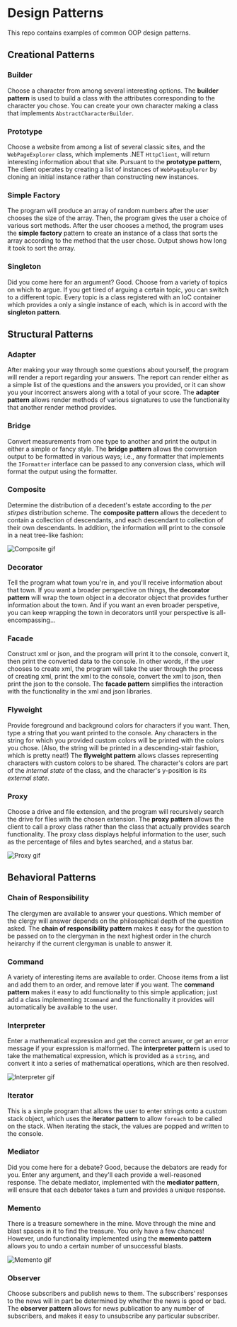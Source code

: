 # Design Patterns
This repo contains examples of common OOP design patterns.

## Creational Patterns

### Builder

Choose a character from among several interesting options. The **builder pattern** is used to build a class with the attributes corresponding to the character you chose. You can create your own character making a class that implements `AbstractCharacterBuilder`.

### Prototype

Choose a website from among a list of several classic sites, and the `WebPageExplorer` class, which implements .NET `HttpClient`, will return interesting information about that site. Pursuant to the **prototype pattern**, The client operates by creating a list of instances of `WebPageExplorer` by cloning an initial instance rather than constructing new instances.

### Simple Factory

The program will produce an array of random numbers after the user chooses the size of the array. Then, the program gives the user a choice of various sort methods. After the user chooses a method, the program uses the **simple factory** pattern to create an instance of a class that sorts the array according to the method that the user chose. Output shows how long it took to sort the array.

### Singleton

Did you come here for an argument? Good. Choose from a variety of topics on which to argue. If you get tired of arguing a certain topic, you can switch to a different topic. Every topic is a class registered with an IoC container which provides a only a single instance of each, which is in accord with the **singleton pattern**.

## Structural Patterns

### Adapter

After making your way through some questions about yourself, the program will render a report regarding your answers. The report can render either as a simple list of the questions and the answers you provided, or it can show you your incorrect answers along with a total of your score. The **adapter pattern** allows render methods of various signatures to use the functionality that another render method provides.

### Bridge

Convert measurements from one type to another and print the output in either a simple or fancy style. The **bridge pattern** allows the conversion output to be formatted in various ways; i.e., any formatter that implements the `IFormatter` interface can be passed to any conversion class, which will format the output using the formatter.

### Composite

Determine the distribution of a decedent's estate according to the *per stirpes* distribution scheme. The **composite pattern** allows the decedent to contain a collection of descendants, and each descendant to collection of their own descendants. In addition, the information will print to the console in a neat tree-like fashion:

![Composite gif](/../screenshots/Composite_GIF_1.gif)

### Decorator

Tell the program what town you're in, and you'll receive information about that town. If you want a broader perspective on things, the **decorator pattern** will wrap the town object in a decorator object that provides further information about the town. And if you want an even broader perspetive, you can keep wrapping the town in decorators until your perspective is all-encompassing...

### Facade

Construct xml or json, and the program will print it to the console, convert it, then print the converted data to the console. In other words, if the user chooses to create xml, the program will take the user through the process of creating xml, print the xml to the console, convert the xml to json, then print the json to the console. The **facade pattern** simplifies the interaction with the functionality in the xml and json libraries.

### Flyweight

Provide foreground and background colors for characters if you want. Then, type a string that you want printed to the console. Any characters in the string for which you provided custom colors will be printed with the colors you chose. (Also, the string will be printed in a descending-stair fashion, which is pretty neat!) The **flyweight pattern** allows classes representing characters with custom colors to be shared. The character's colors are part of the *internal state* of the class, and the character's y-position is its *external state*.

### Proxy

Choose a drive and file extension, and the program will recursively search the drive for files with the chosen extension. The **proxy pattern** allows the client to call a proxy class rather than the class that actually provides search functionality. The proxy class displays helpful information to the user, such as the percentage of files and bytes searched, and a status bar.

![Proxy gif](/../screenshots/Proxy_GIF_1.gif)

## Behavioral Patterns

### Chain of Responsibility

The clergymen are available to answer your questions. Which member of the clergy will answer depends on the philosophical depth of the question asked. The **chain of responsibility pattern** makes it easy for the question to be passed on to the clergyman in the next highest order in the church heirarchy if the current clergyman is unable to answer it.

### Command

A variety of interesting items are available to order. Choose items from a list and add them to an order, and remove later if you want. The **command pattern** makes it easy to add functionality to this simple application; just add a class implementing `ICommand` and the functionality it provides will automatically be available to the user.

### Interpreter

Enter a mathematical expression and get the correct answer, or get an error message if your expression is malformed. The **interpreter pattern** is used to take the mathematical expression, which is provided as a `string`, and convert it into a series of mathematical operations, which are then resolved.

![Interpreter gif](/../screenshots/Interpreter_GIF_1.gif)

### Iterator

This is a simple program that allows the user to enter strings onto a custom stack object, which uses the **iterator pattern** to allow `foreach` to be called on the stack. When iterating the stack, the values are popped and written to the console.

### Mediator

Did you come here for a debate? Good, because the debators are ready for you. Enter any argument, and they'll each provide a well-reasoned response. The debate mediator, implemented with the **mediator pattern**, will ensure that each debator takes a turn and provides a unique response.

### Memento

There is a treasure somewhere in the mine. Move through the mine and blast spaces in it to find the treasure. You only have a few chances! However, undo functionality implemented using the **memento pattern** allows you to undo a certain number of unsuccessful blasts.

![Memento gif](/../screenshots/Memento_GIF_1.gif)

### Observer

Choose subscribers and publish news to them. The subscribers' responses to the news will in part be determined by whether the news is good or bad. The **observer pattern** allows for news publication to any number of subscribers, and makes it easy to unsubscribe any particular subscriber.